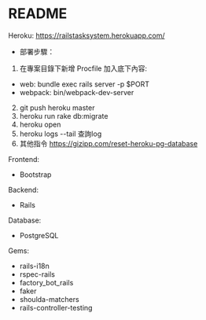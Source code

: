 # README

Heroku:
https://railstasksystem.herokuapp.com/

* 部署步驟：
1. 在專案目錄下新增 Procfile
加入底下內容:
- web: bundle exec rails server -p $PORT
- webpack: bin/webpack-dev-server

2. git push heroku master
3. heroku run rake db:migrate
4. heroku open
5. heroku logs --tail 查詢log
6. 其他指令 https://gizipp.com/reset-heroku-pg-database


Frontend:
* Bootstrap

Backend:
* Rails

Database:
* PostgreSQL

Gems:
* rails-i18n
* rspec-rails
* factory_bot_rails
* faker
* shoulda-matchers
* rails-controller-testing



